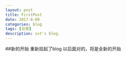 ```yaml
---
layout: post
title: FirstPost
date: 2017-8-09
categories: blog
tags: [日常]
description: svt's blog.
---
```


##新的开始
重新拾起了blog
以后面对的，将是全新的开始




